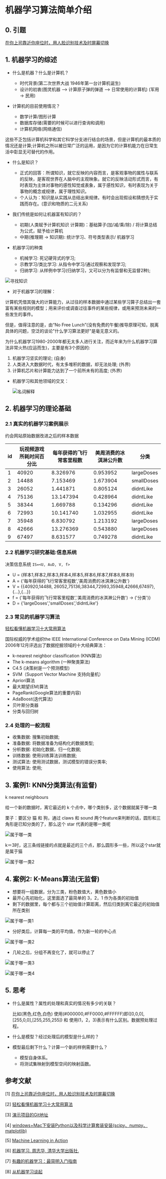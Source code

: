 # 机器学习算法简单介绍

## 0. 引题

[在你上司靠近你座位时，用人脸识别技术及时屏幕切换](http://qingmang.me/articles/3612927888368008870)

## 1. 机器学习的综述

* 什么是机器？什么是计算机？
  * 时代背景(第二次世界大战  1946年第一台计算机诞生)
  * 设计的初衷(图灵机器 --> 计算原子弹的弹道 --> 日常使用的计算机) (军用 -> 民用)
 
* 计算机的目前使用情况？  
  * 数学计算/图形计算
  * 数据库存储(需要的时候可以进行查询和调用)
  * 计算机网络(网络通信)
 
 这些不乏包括计算机科学和其它科学分支进行结合的场景，但是计算机的最本质的情况还是计算;计算机之所以被日常广泛的运用，是因为它的计算机能力在日常生活中彰显无可替代的作用。

* 什么是知识？
  * 正式的回答：所谓知识，就它反映的内容而言，是客观事物的属性与联系的反映，是客观世界在人脑中的主观映象。就它的反映活动形式而言，有时表现为主体对事物的感性知觉或表象，属于感性知识，有时表现为关于事物的概念或规律，属于理性知识。
  * 个人认为：知识是从实践从总结出来规律。有时会出现假设和猜想先于实践而存在。(意识和物质的二元关系)

* 我们传统是如何让机器富有知识的？
  * 初期(人类赋予计算机知识 计算期)：基础算子(加/减/乘/除) / 将计算总结为公式，赋予给计算机
  * 中期(推理期 -> 知识期): 统计学习、符号类型表示/ 机器学习

* 机器学习的种类
  * 机械学习: 死记硬背式的学习;
  * 示教学习/类比学习: 从指令中学习/通过观察和发现学习;
  * 归纳学习: 从样例中学习(归纳学习，又可以分为有监督和无监督2种);
 
 ![寻找知识](image/寻找知识.png)

* 对于机器学习的理解：

 计算机凭借其强大的计算能力，从过往的样本数据中通过某些学习算子总结出一套富有某些规则的模型；用来评价或调查过往事件的某些规律，或用来预测未来的一些发生的事件。
 
 但是，值得注意的是，由“No Free Lunch”(没有免费的午餐)推导原理可知，脱离具体的问题，空泛的谈论"什么学习算法更好"是毫无意义的。 
 
 为什么机器学习1980-2000年都无太多人进行关注，而近年来为什么机器学习算法非常火热(应运而生)，主要是有3个原因的:
 1. 机器学习坚实的理论; (自身)
 2. 人类进入大数据时代，有太多堆积的数据，却无法处理; (外界)
 3. 计算机芯片和计算能力达到了一个前所未有的高度; (外界)

* 机器学习和其他领域的交叉：
 
  ![名词解释](image/机器学习名词.png)

## 2. 机器学习的理论基础

### 2.1 真实的机器学习案例展示
   约会网站原始数据改进之后的样本数据

| id | 玩视频游戏所耗时间百分比|每年获得的飞行常客里程数| 美周消费的冰淇淋公升数 | 分类 | 
|---|----	| --------|--------|----------|
|1|40920	| 8.326976|0.953952|largeDoses|
|2|14488	|7.153469	|1.673904	|smallDoses|
|3|26052	|1.441871	|0.805124	|didntLike|
|4|75136	|13.147394|0.428964|didntLike|
|5|38344	|1.669788	|0.134296	|didntLike|
|6|72993	|10.141740|1.032955 |didntLike|
|7|35948	|6.830792	|1.213192	|largeDoses|
|8|42666	|13.276369|0.543880 |largeDoses|
|9|67497|8.631577|0.749278 |didntLike|

### 2.2 机器学习研究基础:信息系统

决策信息系统  `IS=<U, A∪D, V, f>`

* U = {样本1,样本2,样本3,样本4,样本5,样本6,样本7,样本8,样本9}
* A = {'每年获得的飞行常客里程数','美周消费的冰淇淋公升数'}
* V = {{40920,14488, 26052,75136,38344,72993,35948,42666,67497},{...},{...}}
* f = {'每年获得的飞行常客里程数','美周消费的冰淇淋公升数') -> ('分类')}
* D = {'largeDoses','smallDoses','didntLike'}

### 2.3 常见的机器学习算法

[轻松看懂机器学习十大常用算法](http://blog.jobbole.com/108395/)

国际权威的学术组织the IEEE International Conference on Data Mining (ICDM) 2006年12月评选出了数据挖掘领域的十大经典算法：

* k-nearest neighbor classification (KNN算法)
* The k-means algorithm (一种聚类算法)
* C4.5 (决策树是一个预测模型)
* SVM（Support Vector Machine 支持向量机）
* Apriori算法
* 最大期望(EM)算法
* PageRank(Google算法的重要内容)
* AdaBoost(迭代算法)
* 贝叶斯分类器
* 分类与回归树

### 2.4 处理的一般流程

* 收集数据: 搜集初始数据;
* 准备数据: 将数据准备为结构化的数据类型;
* 分析数据: 初始化数据，归一化数据;
* 训练数据: 使用训练算法训练数据;
* 测试算法: 使用测试数据，测试模型的错误分类率;
* 使用算法: 使用;

## 3. 案例1: KNN分类算法(有监督)
k nearest neighbours

给一个新的数据时，离它最近的 k 个点中，哪个类别多，这个数据就属于哪一类

栗子：要区分 猫 和 狗，通过 claws 和 sound 两个feature来判断的话，圆形和三角形是已知分类的了，那么这个 star 代表的是哪一类呢

![属于哪一类](image/KNN.png)

k＝3时，这三条线链接的点就是最近的三个点，那么圆形多一些，所以这个star就是属于猫

![属于哪一类2](image/KNN2.png)


## 4. 案例2: K-Means算法(无监督)

* 想要将一组数据，分为三类，粉色数值大，黄色数值小
* 最开心先初始化，这里面选了最简单的 3，2，1 作为各类的初始值
* 剩下的数据里，每个都与三个初始值计算距离，然后归类到离它最近的初始值所在类别
 
![属于哪一类1](image/KMeans1.png)

* 分好类后，计算每一类的平均值，作为新一轮的中心点

![属于哪一类2](image/KMeans2.png)

* 几轮之后，分组不再变化了，就可以停止了

![属于哪一类3](image/KMeans3.png)

![属于哪一类4](image/KMeans4.png)

## 5. 思考
* 什么是属性？属性的处理和真实的情况有多少的关联？

  比如(黑色,红色,白色) 使用(#000000,#FF0000,#FFFFFF)即([0,0,0],[255,0,0],[255,255,255]) 和 使用(1，2，3)表示有什么区别。数据预处理过程。
  
* 什么是模型？经过处理后的模型是什么样的？
* 模型最后剩下什么？计算一个新的样例需要什么？
  
  * 模型自身体系。
  * 将测试集映射到模型空间的映射函数。

## 参考文献
[1] [在你上司靠近你座位时，用人脸识别技术及时屏幕切换](http://qingmang.me/articles/3612927888368008870)

[2] [轻松看懂机器学习十大常用算法](http://blog.jobbole.com/108395/)

[3] [演示项目的Git地址](https://github.com/dirtypy/python-train)

[4] [ windows+Mac下安装Python以及科学计算套装安装(scipy、numpy、matplotlib)](http://blog.csdn.net/kit_147/article/details/48211437)

[5] [Machine Learning in Action](https://www.manning.com/books/machine-learning-in-action)

[6] [机器学习. 周志华, 清华大学出版社.](https://book.douban.com/subject/26708119/)

[7] [有趣的机器学习：最简明入门指南](http://blog.jobbole.com/67616/)

[8] [从机器学习谈起](http://blog.jobbole.com/83400/)
